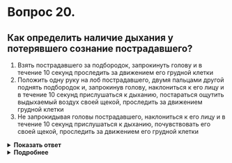 # Вопрос 20.

## Как определить наличие дыхания у потерявшего сознание пострадавшего?

1. Взять пострадавшего за подбородок, запрокинуть голову и в течение 10 секунд проследить за движением его грудной клетки
2. Положить одну руку на лоб пострадавшего, двумя пальцами другой поднять подбородок и, запрокинув голову, наклониться к его лицу и в течение 10 секунд прислушаться к дыханию, постараться ощутить выдыхаемый воздух своей щекой, проследить за движением грудной клетки
3. Не запрокидывая головы пострадавшего, наклониться к его лицу и в течение 10 секунд прислушаться к дыханию, почувствовать его своей щекой, проследить за движением его грудной клетки

<details>
<summary><b>Показать ответ</b></summary>
Правильный ответ: 2
</details>
<details>
<summary><b>Подробнее</b></summary>
Потеря сознания у человека может происходить по множеству причин. В дорожных условиях для определения наличия дыхания у потерявшего сознание пострадавшего наиболее правильные действия перечислены в ответе: «положить одну руку на лоб пострадавшего, двумя пальцами другой поднять подбородок и,...». При ответе на данный вопрос следует помнить, что ответ, в котором задействованы обе руки, является правильным.
</details>